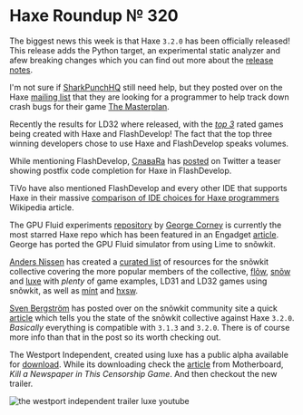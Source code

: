 [_template]: ../templates/roundup.html
[date]: / "2015-05-15 10:08:00"
[modified]: / "2015-05-15 10:08:00"
[published]: / "2015-05-15 10:08:00"
[“”]: a ""
# Haxe Roundup № 320

The biggest news this week is that Haxe `3.2.0` has been officially released! This
release adds the Python target, an experimental static analyzer and afew breaking
changes which you can find out more about the [release notes][l1].

I'm not sure if [SharkPunchHQ][tw1] still need help, but they posted over on the 
Haxe [mailing list][l2] that they are looking for a programmer to help track down
crash bugs for their game [The Masterplan][l3].

Recently the results for LD32 where released, with the *[top 3][l4]* rated games being
created with Haxe and FlashDevelop! The fact that the top three winning developers 
chose to use Haxe and FlashDevelop speaks volumes.

While mentioning FlashDevelop, [СлаваRa][tw2] has [posted][l5] on Twitter a teaser
showing postfix code completion for Haxe in FlashDevelop.

TiVo have also mentioned FlashDevelop and every other IDE that supports Haxe in their
massive [comparison of IDE choices for Haxe programmers][l6] Wikipedia article.

The GPU Fluid experiments [repository][l7] by [George Corney][gh1] is currently
the most starred Haxe repo which has been featured in an Engadget [article][l8]. 
George has ported the GPU Fluid simulator from using Lime to snõwkit.

[Anders Nissen][tw3] has created a [curated list][l9] of resources for the snõwkit
collective covering the more popular members of the collective, [flõw][l10], 
[snõw][l11] and [luxe][l12] with _plenty_ of game examples, LD31 and LD32 games using
snõwkit, as well as [mínt][l13] and [hxsw][l14].

[Sven Bergström][tw4] has posted over on the snõwkit community site a quick [article][l17]
which tells you the state of the snõwkit collective against Haxe `3.2.0`. _Basically_
everything is compatible with `3.1.3` and `3.2.0`. There is of course more info
than that in the post so its worth checking out.

The Westport Independent, created using luxe has a public alpha available for
[download][l15]. While its downloading check the [article][l16] from Motherboard, _Kill 
a Newspaper in This Censorship Game_. And then checkout the new trailer.

![the westport independent trailer luxe youtube](8IPIEZgubcM)

[gh1]: https://github.com/haxiomic "@haxiomic"

[tw4]: https://twitter.com/___discovery "@___discovery"
[tw3]: https://twitter.com/andershnissen "@andershnissen"
[tw2]: https://twitter.com/Slava_Ra "@Slava_Ra"
[tw1]: https://twitter.com/SharkPunchHQ "@SharkPunchHQ"

[l17]: http://snowkit.org/2015/03/16/haxe-3-2-0/ "Snowkit and Haxe 3.2.0"
[l16]: http://motherboard.vice.com/read/kill-a-newspaper-in-this-censorship-game "Kill a Newspaper in This Censorship Game"
[l15]: http://www.doublezeroonezero.com/westport_alpha.html "The Westport Independent Public Alpha available for Download!"
[l14]: https://github.com/anissen/awesome-snowkit#hxsw-resources "Hxsw Resources"
[l13]: https://github.com/anissen/awesome-snowkit#m%C3%ADnt-resources "Mínt Resources"
[l12]: https://github.com/anissen/awesome-snowkit#luxe-resources "Luxe Resources"
[l11]: https://github.com/anissen/awesome-snowkit#sn%C3%B5w-resources "Snõw Resources"
[l10]: https://github.com/anissen/awesome-snowkit#fl%C3%B5w-resources "Flõw Resources"
[l9]: https://github.com/anissen/awesome-snowkit "Awesome snõwkit"
[l8]: http://www.engadget.com/2015/05/15/GPU-physics-trippy-simulation/ "GPU Fluid Experiments using Haxe on Engadget"
[l7]: https://github.com/haxiomic/GPU-Fluid-Experiments "GPU Fluid Experiments on GitHub"
[l6]: https://en.wikipedia.org/w/index.php?title=Comparison_of_IDE_choices_for_Haxe_programmers "Comparison of IDE choices for Haxe programmers on Wikipedia"
[l5]: https://twitter.com/Slava_Ra/status/597908760577896448 "Postfix Code Completion in FlashDevelop"
[l4]: http://ludumdare.com/compo/ludum-dare-32/?action=top "LD32 Winners use Haxe and FlashDevelop"
[l3]: http://playfield.io/themasterplan "The Masterplan"
[l2]: https://groups.google.com/forum/#!topic/haxelang/JZmY830Okm4 "Freelance gig for Haxe / OpenFL programmers - Help with crash bugs"
[l1]: http://haxe.org/download/version/3.2.0/ "Haxe 3.2.0 Offical Release!"